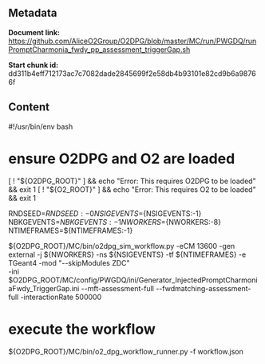 ## Metadata

**Document link:** https://github.com/AliceO2Group/O2DPG/blob/master/MC/run/PWGDQ/runPromptCharmonia_fwdy_pp_assessment_triggerGap.sh

**Start chunk id:** dd311b4eff712173ac7c7082dade2845699f2e58db4b93101e82cd9b6a98766f

## Content

#!/usr/bin/env bash

# ensure O2DPG and O2 are loaded
[ ! "${O2DPG_ROOT}" ] && echo "Error: This requires O2DPG to be loaded" && exit 1
[ ! "${O2_ROOT}" ] && echo "Error: This requires O2 to be loaded" && exit 1


RNDSEED=${RNDSEED:-0}
NSIGEVENTS=${NSIGEVENTS:-1}
NBKGEVENTS=${NBKGEVENTS:-1}
NWORKERS=${NWORKERS:-8}
NTIMEFRAMES=${NTIMEFRAMES:-1}

${O2DPG_ROOT}/MC/bin/o2dpg_sim_workflow.py -eCM 13600 -gen external -j ${NWORKERS} -ns ${NSIGEVENTS} -tf ${NTIMEFRAMES} -e TGeant4 -mod "--skipModules ZDC" \
        -ini $O2DPG_ROOT/MC/config/PWGDQ/ini/Generator_InjectedPromptCharmoniaFwdy_TriggerGap.ini --mft-assessment-full --fwdmatching-assessment-full -interactionRate 500000 

# execute the workflow
${O2DPG_ROOT}/MC/bin/o2_dpg_workflow_runner.py -f workflow.json